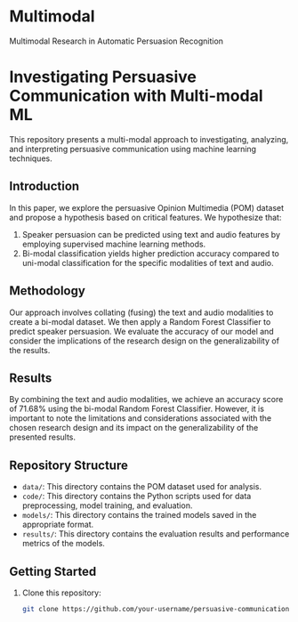 # Multimodal
Multimodal Research in Automatic Persuasion Recognition

# Investigating Persuasive Communication with Multi-modal ML
This repository presents a multi-modal approach to investigating, analyzing, and interpreting persuasive communication using machine learning techniques.

## Introduction
In this paper, we explore the persuasive Opinion Multimedia (POM) dataset and propose a hypothesis based on critical features. We hypothesize that:

1. Speaker persuasion can be predicted using text and audio features by employing supervised machine learning methods.
2. Bi-modal classification yields higher prediction accuracy compared to uni-modal classification for the specific modalities of text and audio.

## Methodology
Our approach involves collating (fusing) the text and audio modalities to create a bi-modal dataset. We then apply a Random Forest Classifier to predict speaker persuasion. We evaluate the accuracy of our model and consider the implications of the research design on the generalizability of the results.

## Results
By combining the text and audio modalities, we achieve an accuracy score of 71.68% using the bi-modal Random Forest Classifier. However, it is important to note the limitations and considerations associated with the chosen research design and its impact on the generalizability of the presented results.

## Repository Structure
- `data/`: This directory contains the POM dataset used for analysis.
- `code/`: This directory contains the Python scripts used for data preprocessing, model training, and evaluation.
- `models/`: This directory contains the trained models saved in the appropriate format.
- `results/`: This directory contains the evaluation results and performance metrics of the models.

## Getting Started
1. Clone this repository:
   ```bash
   git clone https://github.com/your-username/persuasive-communication-analysis.git
